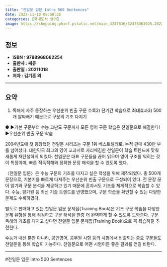 ```yaml
---
title: "천일문 입문 Intro 500 Sentences"
date: 2022-11-10 08:58:26
categories: [국내도서 영어]
image: https://shopping-phinf.pstatic.net/main_3247836/32478361925.20221019131511.jpg
---
```


## **정보**

- **ISBN : 9788968062254**
- **출판사 : 쎄듀**
- **출판일 : 20211018**
- **저자 : 김기훈 외**

------



## **요약**

1) 독해에 자주 등장하는 우선순위 빈출 구문 수록2) 단기간 학습으로 최대효과3) 500개 알짜배기 예문으로 구문의 기초 다지기

● ▶기본 구문부터 수능 고난도 구문까지 모든 영어 구문 학습은 천일문으로 해결한다!
▶우선순위 빈출 구문 학습

2004년도에 첫 등장했던 천일문 시리즈는 구문 1위 베스트셀러로, 누적 판매 430만 부를 넘어섰다. 대한민국 최고의 영어 교과서로 자리매김한 천일문이 학습 트렌드에 맞춰 새롭게 재탄생하게 되었다. 천일문은 대표 구문들을 끊어 읽으며 영어 구조를 익히는 것이 특징이며, 빠른 직독직해와 정확한 문장 해석을 할 수 있도록 했다.

〈천일문 입문〉은 수능 구문의 기초를 다지고 싶은 학생을 위해 제작되었다. 총 500개 문장으로, 기본기를 빠르게 다져주는 우선순위 빈출 구문으로 구성되어 있다. 전 문장 끊어 읽기와 구문 분석을 제공하고 있기 때문에 혼자서도 기초를 체계적으로 학습할 수 있다. 수능, 평가원 등 최신 기출 트렌드를 반영했으며, 구문 학습을 확인할 수 있는 다양한 문제도 수록하였다.

별도로 판매하고 있는 천일문 입문 문제집(Training Book)은 기초 구문 학습을 다양한 문제 유형을 통해 점검하고 구문 해석을 한층 더 완벽하게 할 수 있도록 도와준다. 구문 독해의 기초를 다지고 싶다면 천일문 입문 문제집(Training Book)으로 꼭 복습하길 추천한다.

수능과 내신 뿐만 아니라, 공인영어, 공무원 시험 등의 시험에서 빈출되는 중요 구문들도 천일문을 통해 학습이 가능하다. 천일문으로 어떤 시험이든 좋은 결과를 얻길 바란다.



------

#천일문 입문 Intro 500 Sentences


